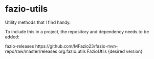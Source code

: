 fazio-utils
===========

Utility methods that I find handy.

To include this in a project, the repository and dependency needs to be added:

<repository>
    <id>fazio-releases</id>
    <url>https://github.com/MFazio23/fazio-mvn-repo/raw/master/releases</url>
</repository>

<dependency>
    <groupId>org.fazio.utils</groupId>
    <artifactId>FazioUtils</artifactId>
    <version>{desired version}</version>
</dependency>